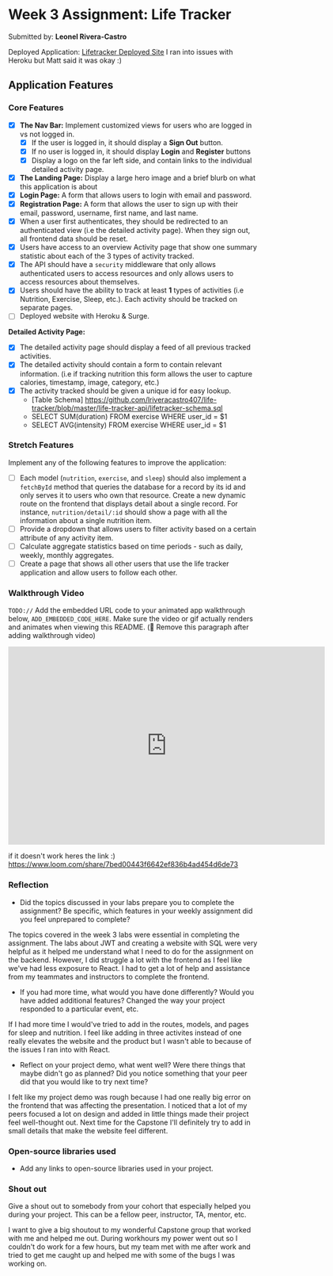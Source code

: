 # Week 3 Assignment: Life Tracker

Submitted by: **Leonel Rivera-Castro**

Deployed Application: [Lifetracker Deployed Site](ADD_LINK_HERE) I ran into issues with Heroku but Matt said it was okay :)

## Application Features

### Core Features

- [X] **The Nav Bar:** Implement customized views for users who are logged in vs not logged in.
  - [X] If the user is logged in, it should display a **Sign Out** button. 
  - [X] If no user is logged in, it should display **Login** and **Register** buttons
  - [X] Display a logo on the far left side, and contain links to the individual detailed activity page. 
- [X] **The Landing Page:** Display a large hero image and a brief blurb on what this application is about
- [X] **Login Page:** A form that allows users to login with email and password.
- [X] **Registration Page:** A form that allows the user to sign up with their email, password, username, first name, and last name.
- [X] When a user first authenticates, they should be redirected to an authenticated view (i.e the detailed activity page). When they sign out, all frontend data should be reset.
- [X] Users have access to an overview Activity page that show one summary statistic about each of the 3 types of activity tracked.
- [X] The API should have a `security` middleware that only allows authenticated users to access resources and only allows users to access resources about themselves. 
- [X] Users should have the ability to track at least **1** types of activities (i.e Nutrition, Exercise, Sleep, etc.). Each activity should be tracked on separate pages.
- [ ] Deployed website with Heroku & Surge. 

**Detailed Activity Page:**
- [X] The detailed activity page should display a feed of all previous tracked activities.
- [X] The detailed activity should contain a form to contain relevant information. (i.e if tracking nutrition this form allows the user to capture calories, timestamp, image, category, etc.) 
- [X] The activity tracked should be given a unique id for easy lookup.
  * [Table Schema] https://github.com/lriveracastro407/life-tracker/blob/master/life-tracker-api/lifetracker-schema.sql
  * SELECT SUM(duration)
      FROM exercise
      WHERE user_id = $1
  * SELECT AVG(intensity)
      FROM exercise
      WHERE user_id = $1
      

### Stretch Features

Implement any of the following features to improve the application:
- [ ] Each model (`nutrition`, `exercise`, and `sleep`) should also implement a `fetchById` method that queries the database for a record by its id and only serves it to users who own that resource. Create a new dynamic route on the frontend that displays detail about a single record. For instance, `nutrition/detail/:id` should show a page with all the information about a single nutrition item.
- [ ] Provide a dropdown that allows users to filter activity based on a certain attribute of any activity item.
- [ ] Calculate aggregate statistics based on time periods - such as daily, weekly, monthly aggregates.
- [ ] Create a page that shows all other users that use the life tracker application and allow users to follow each other.

### Walkthrough Video

`TODO://` Add the embedded URL code to your animated app walkthrough below, `ADD_EMBEDDED_CODE_HERE`. Make sure the video or gif actually renders and animates when viewing this README. (🚫 Remove this paragraph after adding walkthrough video)

<iframe width="640" height="400" src="https://www.loom.com/embed/7bed00443f6642ef836b4ad454d6de73" frameborder="0" webkitallowfullscreen mozallowfullscreen allowfullscreen></iframe>

if it doesn't work heres the link :) https://www.loom.com/share/7bed00443f6642ef836b4ad454d6de73
### Reflection

* Did the topics discussed in your labs prepare you to complete the assignment? Be specific, which features in your weekly assignment did you feel unprepared to complete?

The topics covered in the week 3 labs were essential in completing the assignment. The labs about JWT and creating a website with SQL were very helpful as it helped me understand what I need to do for the assignment on the backend. However, I did struggle a lot
with the frontend as I feel like we've had less exposure to React. I had to get a lot of help and assistance from my teammates and instructors to complete the frontend. 

* If you had more time, what would you have done differently? Would you have added additional features? Changed the way your project responded to a particular event, etc.
  
If I had more time I would've tried to add in the routes, models, and pages for sleep and nutrition. I feel like adding in three activites instead of one really elevates the website and the product but I wasn't able to because of the issues I ran into with React. 

* Reflect on your project demo, what went well? Were there things that maybe didn't go as planned? Did you notice something that your peer did that you would like to try next time?

I felt like my project demo was rough because I had one really big error on the frontend that was affecting the presentation. I noticed that a lot of my peers focused a lot on design and added in little things made their project feel well-thought out. Next time for the Capstone I'll definitely try to add in small details that make the website feel different. 

### Open-source libraries used

- Add any links to open-source libraries used in your project.

### Shout out

Give a shout out to somebody from your cohort that especially helped you during your project. This can be a fellow peer, instructor, TA, mentor, etc.

I want to give a big shoutout to my wonderful Capstone group that worked with me and helped me out. During workhours my power went out so I couldn't do work for a few hours, but my team met with me after work and tried to get me caught up and helped me with some of the bugs I was working on. 

